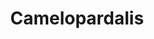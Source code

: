 ---
cc-type: constellation
title: "Camelopardalis"
hashtag: camelopardalis
borders:
  - Auriga
  - Cassiopeia
  - Cepheus
  - Draco
  - Lynx
  - Perseus
  - Ursa Major
  - Ursa Minor
subdivision-of:
  - northern celestial hemisphere
tags:
  - Giraffe
  - Constellation
---